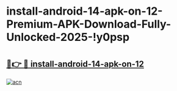 # install-android-14-apk-on-12-Premium-APK-Download-Fully-Unlocked-2025-!y0psp

# <h2><a href="https://emyd7x.esa.edu.pl?title=install-android-14-apk-on-12&ref=y0psp">🔗👉 🔴 install-android-14-apk-on-12</a></h2>

[![acn](https://github.com/user-attachments/assets/0f9c940e-d8b0-45ae-aac7-cd30a18b3e1c)](https://emyd7x.esa.edu.pl?title=install-android-14-apk-on-12&ref=y0psp)

